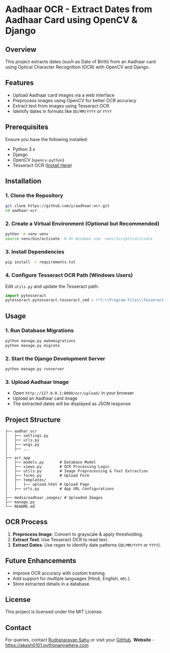 # Aadhaar OCR - Extract Dates from Aadhaar Card using OpenCV & Django

## Overview
This project extracts dates (such as Date of Birth) from an Aadhaar card using Optical Character Recognition (OCR) with OpenCV and Django.

## Features
- Upload Aadhaar card images via a web interface
- Preprocess images using OpenCV for better OCR accuracy
- Extract text from images using Tesseract OCR
- Identify dates in formats like `DD/MM/YYYY` or `YYYY`

## Prerequisites
Ensure you have the following installed:
- Python 3.x
- Django
- OpenCV (`opencv-python`)
- Tesseract OCR ([Install Here](https://github.com/UB-Mannheim/tesseract/wiki))

## Installation

### 1. Clone the Repository
```bash
git clone https://github.com/y/aadhaar-ocr.git
cd aadhaar-ocr
```

### 2. Create a Virtual Environment (Optional but Recommended)
```bash
python -m venv venv
source venv/bin/activate  # On Windows use: venv\Scripts\activate
```

### 3. Install Dependencies
```bash
pip install -r requirements.txt
```

### 4. Configure Tesseract OCR Path (Windows Users)
Edit `utils.py` and update the Tesseract path:
```python
import pytesseract
pytesseract.pytesseract.tesseract_cmd = r"C:\\Program Files\\Tesseract-OCR\\tesseract.exe"
```

## Usage

### 1. Run Database Migrations
```bash
python manage.py makemigrations
python manage.py migrate
```

### 2. Start the Django Development Server
```bash
python manage.py runserver
```

### 3. Upload Aadhaar Image
- Open `http://127.0.0.1:8000/ocr/upload/` in your browser
- Upload an Aadhaar card image
- The extracted dates will be displayed as JSON response

## Project Structure
```
├── aadhar_ocr
│   ├── settings.py
│   ├── urls.py
│   ├── wsgi.py
│   ├── ...
│
├── ocr_app
│   ├── models.py       # Database Model
│   ├── views.py        # OCR Processing Logic
│   ├── utils.py        # Image Preprocessing & Text Extraction
│   ├── forms.py        # Upload Form
│   ├── templates/
│   │   ├── upload.html # Upload Page
│   ├── urls.py         # App URL Configurations
│
├── media/aadhaar_images/ # Uploaded Images
├── manage.py
└── README.md
```

## OCR Process
1. **Preprocess Image**: Convert to grayscale & apply thresholding.
2. **Extract Text**: Use Tesseract OCR to read text.
3. **Extract Dates**: Use regex to identify date patterns (`DD/MM/YYYY` or `YYYY`).

## Future Enhancements
- Improve OCR accuracy with custom training.
- Add support for multiple languages (Hindi, English, etc.).
- Store extracted details in a database.

## License
This project is licensed under the MIT License.

## Contact
For queries, contact [Rudranarayan Sahu](mailto:rudranarayansahu.tech@gmail.com) or visit your [GitHub](https://github.com/rudranarayan-01).
**Website** - https://akash0101.pythonanywhere.com



